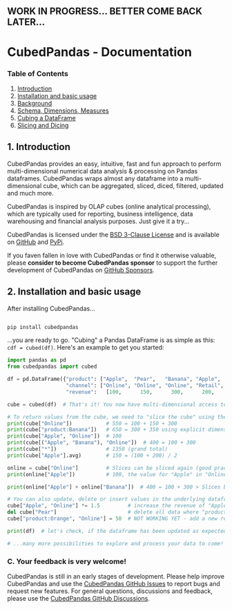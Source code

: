 ## WORK IN PROGRESS... BETTER COME BACK LATER...

# CubedPandas - Documentation 

### Table of Contents
1. [Introduction](#introduction)
2. [Installation and basic usage](#installation-and-basic-usage)
3. [Background](#background)
4. [Schema, Dimensions, Measures](#schema-dimensions-measures)
5. [Cubing a DataFrame](#cubing-a-dataframe)
6. [Slicing and Dicing](#slicing-and-dicing)

## 1. Introduction <a name="introduction"></a>

CubedPandas provides an easy, intuitive, fast and fun approach to perform multi-dimensional 
numerical data analysis & processing on Pandas dataframes. CubedPandas wraps almost any
dataframe into a multi-dimensional cube, which can be aggregated, sliced, diced, filtered, 
updated and much more. 

CubedPandas is inspired by OLAP cubes (online analytical processing), which are typically used
for reporting, business intelligence, data warehousing and financial analysis purposes. 
Just give it a try...   

CubedPandas is licensed under the [BSD 3-Clause License](LICENSE) and is available on 
[GitHub](https://github.com/Zeutschler/cubedpandas) and [PyPi](https://pypi.org/project/cubedpandas/).

If you faven fallen in love with CubedPandas or find it otherwise valuable, please **consider to become CubedPandas sponsor**
to support the further development of CubedPandas on [GitHub Sponsors](https://github.com/sponsors/Zeutschler).

## 2. Installation and basic usage <a name="installation-and-basic-usage"></a>

After installing CubedPandas...

```bash

pip install cubedpandas

```

...you are ready to go. "Cubing" a Pandas DataFrame is as simple as this: `cdf = cubed(df)`. Here's an example
to get you started:


```python
import pandas as pd
from cubedpandas import cubed

df = pd.DataFrame({"product": ["Apple",  "Pear",   "Banana", "Apple",  "Pear",   "Banana"],
                   "channel": ["Online", "Online", "Online", "Retail", "Retail", "Retail"],
                   "revenue":   [100,      150,      300,      200,      250,      350]})

cube = cubed(df)  # That's it! You now have multi-dimensional access to your dataframe. Let's see...

# To return values from the cube, we need to "slice the cube" using the following syntax:
print(cube["Online"])           # 550 = 100 + 150 + 300
print(cube["product:Banana"])   # 650 = 300 + 350 using explicit dimension name (good practise & faster)
print(cube["Apple", "Online"])  # 100
print(cube[("Apple", "Banana"), "Online"])  # 400 = 100 + 300
print(cube["*"])                # 1350 (grand total)
print(cube["Apple"].avg)        # 150 = (100 + 200) / 2

online = cube["Online"]         # Slices can be sliced again (good practise & faster execution)
print(online["Apple"])          # 100, the value for "Apple" in "Online" channel

print(online["Apple"] + online["Banana"])  # 400 = 100 + 300 > Slices behave like normal numeric values

# You can also update, delete or insert values in the underlying dataframe
cube["Apple", "Online"] *= 1.5         # increase the revenue of "Apple" in "Online" channel
del cube["Pear"]                       # delete all data where "product" is "Pear"
cube["product:Orange", "Online"] = 50  # NOT WORKING YET - add a new record for "Orange" in "Online" channel

print(df)  # let's check, if the dataframe has been updated as expected

# ...many more possibilities to explore and process your data to come!
```

### C. Your feedback is very welcome!
CubedPandas is still in an early stages of development. Please help improve CubedPandas and 
use the [CubedPandas GitHub Issues](https://github.com/Zeutschler/cubedpandas/issues) 
to report bugs and request new features. For general questions, discussions and feedback,
please use the [CubedPandas GitHub Discussions](https://github.com/Zeutschler/cubedpandas/discussions).
